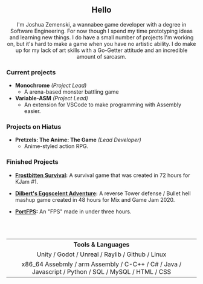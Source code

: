 <p align='center'>
</p>

<h2 align="center">Hello</h2>
<p align='center'>I'm Joshua Zemenski, a wannabee game developer with a degree in Software Engineering. For now though I spend my time prototyping ideas and learning new things. I do have a small number of projects I'm working on, but it's hard to make a game when you have no artistic ability. I do make up for my lack of art skills with a Go-Getter attitude and an incredible amount of sarcasm.</p>

### Current projects
- **Monochrome** *(Project Lead)*
   - A arena-based monster battling game
- **Variable-ASM** *(Project Lead)*
   - An extension for VSCode to make programming with Assembly easier.

### Projects on Hiatus
- **Pretzels: The Anime: The Game** *(Lead Developer)*
   - Anime-styled action RPG.

### Finished Projects
- **[Frostbitten Survival](https://szyfr.itch.io/frostbitten-survival):** A survival game that was created in 72 hours for KJam #1.
- **[Dilbert's Eggscelent Adventure](https://szyfr.itch.io/dilberts-eggscelent-adventure):** A reverse Tower defense / Bullet hell mashup game created in 48 hours for Mix and Game Jam 2020.
- **[PortFPS](https://github.com/szyfr/PortFPS):** An "FPS" made in under three hours.

  <br><br>

<table align=center>
   <tr>
      <th> Tools & Languages </th>
   </tr>
   <tr>
      <td align=center> Unity / Godot / Unreal / Raylib / Github / Linux </td>
   </tr>
   <tr>
      <td align=center> x86_64 Assebmly / arm Assembly / C-C++ / C# / Java / Javascript / Python / SQL / MySQL / HTML / CSS </td>
   </tr>
</table>


